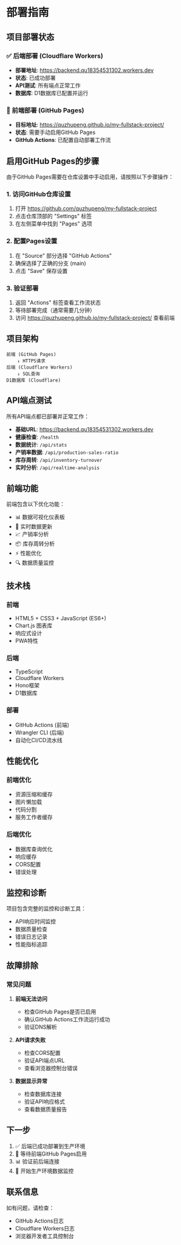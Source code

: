 # 部署指南

## 项目部署状态

### ✅ 后端部署 (Cloudflare Workers)
- **部署地址**: https://backend.qu18354531302.workers.dev
- **状态**: 已成功部署
- **API测试**: 所有端点正常工作
- **数据库**: D1数据库已配置并运行

### 🔄 前端部署 (GitHub Pages)
- **目标地址**: https://quzhupeng.github.io/my-fullstack-project/
- **状态**: 需要手动启用GitHub Pages
- **GitHub Actions**: 已配置自动部署工作流

## 启用GitHub Pages的步骤

由于GitHub Pages需要在仓库设置中手动启用，请按照以下步骤操作：

### 1. 访问GitHub仓库设置
1. 打开 https://github.com/quzhupeng/my-fullstack-project
2. 点击仓库顶部的 "Settings" 标签
3. 在左侧菜单中找到 "Pages" 选项

### 2. 配置Pages设置
1. 在 "Source" 部分选择 "GitHub Actions"
2. 确保选择了正确的分支 (main)
3. 点击 "Save" 保存设置

### 3. 验证部署
1. 返回 "Actions" 标签查看工作流状态
2. 等待部署完成（通常需要几分钟）
3. 访问 https://quzhupeng.github.io/my-fullstack-project/ 查看前端

## 项目架构

```
前端 (GitHub Pages)
    ↓ HTTPS请求
后端 (Cloudflare Workers)
    ↓ SQL查询
D1数据库 (Cloudflare)
```

## API端点测试

所有API端点都已部署并正常工作：

- **基础URL**: https://backend.qu18354531302.workers.dev
- **健康检查**: `/health`
- **数据统计**: `/api/stats`
- **产销率数据**: `/api/production-sales-ratio`
- **库存周转**: `/api/inventory-turnover`
- **实时分析**: `/api/realtime-analysis`

## 前端功能

前端包含以下优化功能：
- 📊 数据可视化仪表板
- 🔄 实时数据更新
- 📈 产销率分析
- 📦 库存周转分析
- ⚡ 性能优化
- 🔍 数据质量监控

## 技术栈

### 前端
- HTML5 + CSS3 + JavaScript (ES6+)
- Chart.js 图表库
- 响应式设计
- PWA特性

### 后端
- TypeScript
- Cloudflare Workers
- Hono框架
- D1数据库

### 部署
- GitHub Actions (前端)
- Wrangler CLI (后端)
- 自动化CI/CD流水线

## 性能优化

### 前端优化
- 资源压缩和缓存
- 图片懒加载
- 代码分割
- 服务工作者缓存

### 后端优化
- 数据库查询优化
- 响应缓存
- CORS配置
- 错误处理

## 监控和诊断

项目包含完整的监控和诊断工具：
- API响应时间监控
- 数据质量检查
- 错误日志记录
- 性能指标追踪

## 故障排除

### 常见问题

1. **前端无法访问**
   - 检查GitHub Pages是否已启用
   - 确认GitHub Actions工作流运行成功
   - 验证DNS解析

2. **API请求失败**
   - 检查CORS配置
   - 验证API端点URL
   - 查看浏览器控制台错误

3. **数据显示异常**
   - 检查数据库连接
   - 验证API响应格式
   - 查看数据质量报告

## 下一步

1. ✅ 后端已成功部署到生产环境
2. 🔄 等待前端GitHub Pages启用
3. 📊 验证前后端连接
4. 🚀 开始生产环境数据监控

## 联系信息

如有问题，请检查：
- GitHub Actions日志
- Cloudflare Workers日志
- 浏览器开发者工具控制台